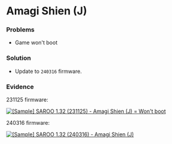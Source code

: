 # Amagi Shien (J)

### Problems

- Game won't boot

### Solution

- Update to `240316` firmware.

### Evidence

231125 firmware:

[![[Sample] SAROO 1.32 (231125) - Amagi Shien (J) = Won't boot](https://img.youtube.com/vi/pLK1lR0Xj10/0.jpg)](https://youtu.be/pLK1lR0Xj10)

240316 firmware:

[![[Sample] SAROO 1.32 (240316) - Amagi Shien (J)](https://img.youtube.com/vi/zk-zotNNcnc/0.jpg)](https://youtu.be/zk-zotNNcnc)
